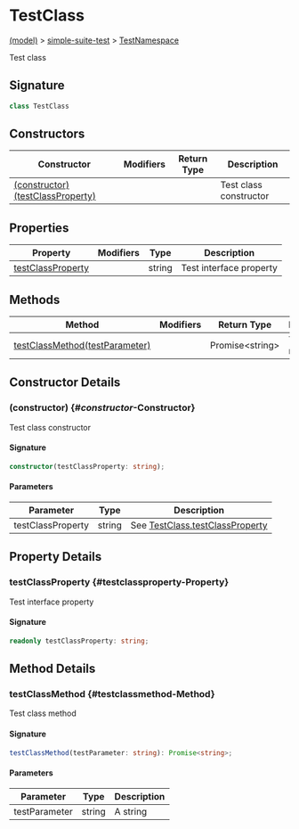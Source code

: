 
# TestClass

[(model)](./index) &gt; [simple-suite-test](./simple-suite-test) &gt; [TestNamespace](./simple-suite-test/testnamespace)

Test class

## Signature

```typescript
class TestClass 
```

## Constructors

|  Constructor | Modifiers | Return Type | Description |
|  --- | --- | --- | --- |
|  [(constructor)(testClassProperty)](./simple-suite-test/testnamespace/testclass#_constructor_-Constructor) |  |  | Test class constructor |

## Properties

|  Property | Modifiers | Type | Description |
|  --- | --- | --- | --- |
|  [testClassProperty](./simple-suite-test/testnamespace/testclass#testclassproperty-Property) |  | string | Test interface property |

## Methods

|  Method | Modifiers | Return Type | Description |
|  --- | --- | --- | --- |
|  [testClassMethod(testParameter)](./simple-suite-test/testnamespace/testclass#testclassmethod-Method) |  | Promise&lt;string&gt; | Test class method |

## Constructor Details

### (constructor) {#_constructor_-Constructor}

Test class constructor

#### Signature

```typescript
constructor(testClassProperty: string);
```

#### Parameters

|  Parameter | Type | Description |
|  --- | --- | --- |
|  testClassProperty | string | See [TestClass.testClassProperty](./simple-suite-test/testclass#testclassproperty-Property) |

## Property Details

### testClassProperty {#testclassproperty-Property}

Test interface property

#### Signature

```typescript
readonly testClassProperty: string;
```

## Method Details

### testClassMethod {#testclassmethod-Method}

Test class method

#### Signature

```typescript
testClassMethod(testParameter: string): Promise<string>;
```

#### Parameters

|  Parameter | Type | Description |
|  --- | --- | --- |
|  testParameter | string | A string |

